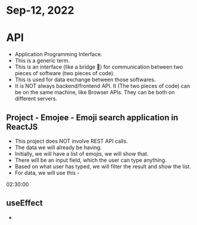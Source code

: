 # Sep-12, 2022

# API 
- Application Programming Interface.
- This is a generic term.
- This is an interface (like a bridge 🌉) for communication between two pieces of software (two pieces of code).
- This is used for data exchange between those softwares.
- It is NOT always backend/frontend API. It (The two pieces of code) can be on the same machine, like Browser APIs. They can be both on different servers.

## Project - Emojee - Emoji search application in ReactJS
- This project does NOT involve REST API calls.
- The data we will already be having.
- Initially, we will have a list of emojis, we will show that.
- There will be an input field, which the user can type anything.
- Based on what user has typed, we will filter the result and show the list.
- For data, we will use this - 


02:30:00
## useEffect
- 